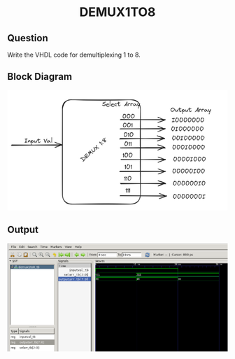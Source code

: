 <div align = 'Center'>
<h1> DEMUX1TO8 </h1>
</div>

## Question
Write the VHDL code for demultiplexing 1 to 8.

## Block Diagram
<div align = 'center'>
<img src = 'demux.png'>
</div>

## Output
![demux1to8_tb](/demux-1to8/1To8Demux.png)